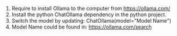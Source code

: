 1. Require to install Ollama to the computer from https://ollama.com/
2. Install the python ChatOllama dependency in the python project.
3. Switch the model by updating:    ChatOllama(model="Model Name")
4. Model Name could be found in:    https://ollama.com/search



